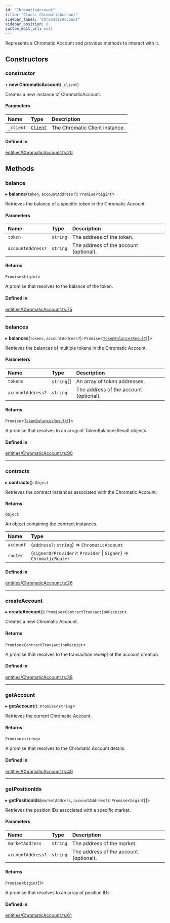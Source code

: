 ```yaml
---
id: "ChromaticAccount"
title: "Class: ChromaticAccount"
sidebar_label: "ChromaticAccount"
sidebar_position: 0
custom_edit_url: null
---
```


Represents a Chromatic Account and provides methods to interact with it.

## Constructors

### constructor

• **new ChromaticAccount**(`_client`)

Creates a new instance of ChromaticAccount.

#### Parameters

| Name | Type | Description |
| :------ | :------ | :------ |
| `_client` | [`Client`](Client.md) | The Chromatic Client instance. |

#### Defined in

[entities/ChromaticAccount.ts:20](https://github.com/chromatic-protocol/sdk/blob/9da1dc8/packages/sdk-ethers-v6/src/entities/ChromaticAccount.ts#L20)

## Methods

### balance

▸ **balance**(`token`, `accountAddress?`): `Promise`<`bigint`\>

Retrieves the balance of a specific token in the Chromatic Account.

#### Parameters

| Name | Type | Description |
| :------ | :------ | :------ |
| `token` | `string` | The address of the token. |
| `accountAddress?` | `string` | The address of the account (optional). |

#### Returns

`Promise`<`bigint`\>

A promise that resolves to the balance of the token.

#### Defined in

[entities/ChromaticAccount.ts:75](https://github.com/chromatic-protocol/sdk/blob/9da1dc8/packages/sdk-ethers-v6/src/entities/ChromaticAccount.ts#L75)

___

### balances

▸ **balances**(`tokens`, `accountAddress?`): `Promise`<[`TokenBalancesResult`](../interfaces/TokenBalancesResult.md)[]\>

Retrieves the balances of multiple tokens in the Chromatic Account.

#### Parameters

| Name | Type | Description |
| :------ | :------ | :------ |
| `tokens` | `string`[] | An array of token addresses. |
| `accountAddress?` | `string` | The address of the account (optional). |

#### Returns

`Promise`<[`TokenBalancesResult`](../interfaces/TokenBalancesResult.md)[]\>

A promise that resolves to an array of TokenBalancesResult objects.

#### Defined in

[entities/ChromaticAccount.ts:90](https://github.com/chromatic-protocol/sdk/blob/9da1dc8/packages/sdk-ethers-v6/src/entities/ChromaticAccount.ts#L90)

___

### contracts

▸ **contracts**(): `Object`

Retrieves the contract instances associated with the Chromatic Account.

#### Returns

`Object`

An object containing the contract instances.

| Name | Type |
| :------ | :------ |
| `account` | (`address?`: `string`) => `ChromaticAccount` |
| `router` | (`signerOrProvider?`: `Provider` \| `Signer`) => `ChromaticRouter` |

#### Defined in

[entities/ChromaticAccount.ts:26](https://github.com/chromatic-protocol/sdk/blob/9da1dc8/packages/sdk-ethers-v6/src/entities/ChromaticAccount.ts#L26)

___

### createAccount

▸ **createAccount**(): `Promise`<`ContractTransactionReceipt`\>

Creates a new Chromatic Account.

#### Returns

`Promise`<`ContractTransactionReceipt`\>

A promise that resolves to the transaction receipt of the account creation.

#### Defined in

[entities/ChromaticAccount.ts:38](https://github.com/chromatic-protocol/sdk/blob/9da1dc8/packages/sdk-ethers-v6/src/entities/ChromaticAccount.ts#L38)

___

### getAccount

▸ **getAccount**(): `Promise`<`string`\>

Retrieves the current Chromatic Account.

#### Returns

`Promise`<`string`\>

A promise that resolves to the Chromatic Account details.

#### Defined in

[entities/ChromaticAccount.ts:49](https://github.com/chromatic-protocol/sdk/blob/9da1dc8/packages/sdk-ethers-v6/src/entities/ChromaticAccount.ts#L49)

___

### getPositionIds

▸ **getPositionIds**(`marketAddress`, `accountAddress?`): `Promise`<`bigint`[]\>

Retrieves the position IDs associated with a specific market.

#### Parameters

| Name | Type | Description |
| :------ | :------ | :------ |
| `marketAddress` | `string` | The address of the market. |
| `accountAddress?` | `string` | The address of the account (optional). |

#### Returns

`Promise`<`bigint`[]\>

A promise that resolves to an array of position IDs.

#### Defined in

[entities/ChromaticAccount.ts:61](https://github.com/chromatic-protocol/sdk/blob/9da1dc8/packages/sdk-ethers-v6/src/entities/ChromaticAccount.ts#L61)
